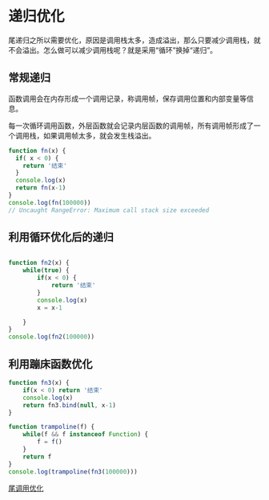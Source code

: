 # 递归优化

尾递归之所以需要优化，原因是调用栈太多，造成溢出，那么只要减少调用栈，就不会溢出。怎么做可以减少调用栈呢？就是采用“循环”换掉“递归”。

## 常规递归

函数调用会在内存形成一个调用记录，称调用帧，保存调用位置和内部变量等信息。

每一次循环调用函数，外层函数就会记录内层函数的调用帧，所有调用帧形成了一个调用栈，如果调用帧太多，就会发生栈溢出。

```js
function fn(x) {
  if( x < 0) {
    return '结束'
  }
  console.log(x)
  return fn(x-1)
}
console.log(fn(100000))
// Uncaught RangeError: Maximum call stack size exceeded
```

## 利用循环优化后的递归

```js

function fn2(x) {
    while(true) {
        if(x < 0) {
            return '结束'
        }
        console.log(x)
        x = x-1

    }
}
console.log(fn2(100000))
```

## 利用蹦床函数优化

```js
function fn3(x) {
    if(x < 0) return '结束'
    console.log(x)
    return fn3.bind(null, x-1)
}

function trampoline(f) {
    while(f && f instanceof Function) {
        f = f()
    }
    return f
}
console.log(trampoline(fn3(100000)))
```

[尾调用优化](https://es6.ruanyifeng.com/#docs/function#尾调用优化)
